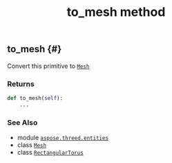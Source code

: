 ﻿---
title: to_mesh method
second_title: Aspose.3D for Python via .NET API References
description: 
type: docs
weight: 80
url: /python-net/aspose.threed.entities/rectangulartorus/to_mesh/
is_root: false
---

## to_mesh {#}

Convert this primitive to [`Mesh`](/3d/python-net/aspose.threed.entities/mesh)


### Returns 





```python
def to_mesh(self):
    ...
```





### See Also
* module [`aspose.threed.entities`](../../)
* class [`Mesh`](/3d/python-net/aspose.threed.entities/mesh)
* class [`RectangularTorus`](/3d/python-net/aspose.threed.entities/rectangulartorus)
